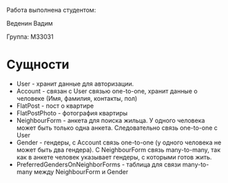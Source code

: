 <p>Работа выполнена студентом:</p>
<p>Веденин Вадим</p>
<p>Группа: M33031</p>

# Сущности

<ul>
<li>User - хранит данные для авторизации.</li>
<li>Account - связан с User связью one-to-one, хранит данные о человеке (Имя, фамилия, контакты, пол)</li>
<li>FlatPost - пост о квартире</li>
<li>FlatPostPhoto - фотография квартиры</li>
<li>NeighbourForm - анкета для поиска жильца. У одного человека может быть только одна анкета. Следовательно связь one-to-one с User</li>
<li>Gender - гендеры, с Account связь one-to-one (у одного человека не может быть два гендера). С NeighbourForm связь many-to-many, так как в анкете человек указывает гендеры, с которыми готов жить.
<li>PreferredGendersOnNeighborForms - таблица для связи many-to-many между NeighbourForm и Gender</li>
</ul>
